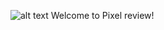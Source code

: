 ![alt text](http://pxlreview.adam.office.fmaustin.com/images/pxl-review-logo.png)
Welcome to Pixel review!